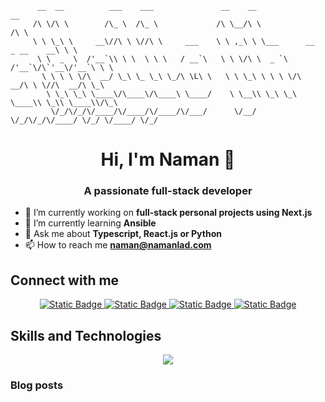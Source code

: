 ```
      __  __          ___    ___               __    __                           __
     /\ \/\ \        /\_ \  /\_ \             /\ \__/\ \                         /\ \
     \ \ \_\ \     __\//\ \ \//\ \     ___    \ \ ,_\ \ \___      __   _ __    __\ \ \
      \ \  _  \  /'__`\\ \ \  \ \ \   / __`\   \ \ \/\ \  _ `\  /'__`\/\`'__\/'__`\ \ \
       \ \ \ \ \/\  __/ \_\ \_ \_\ \_/\ \L\ \   \ \ \_\ \ \ \ \/\  __/\ \ \//\  __/\ \_\
        \ \_\ \_\ \____\/\____\/\____\ \____/    \ \__\\ \_\ \_\ \____\\ \_\\ \____\\/\_\
         \/_/\/_/\/____/\/____/\/____/\/___/      \/__/ \/_/\/_/\/____/ \/_/ \/____/ \/_/
```


<h1 align="center">Hi, I'm Naman 👋</h1>
<h3 align="center">A passionate full-stack developer</h3>

- 🔭 I’m currently working on **full-stack personal projects using Next.js**
- 🌱 I’m currently learning **Ansible**
- 💬 Ask me about **Typescript, React.js or Python**
- 📫 How to reach me **naman@namanlad.com**

## Connect with me
<div display='flex' align='center' gap='14px'>
  <a href="https://linkedin.com/in/naman-lad" target="_blank">
    <img alt="Static Badge" src="https://img.shields.io/badge/Linkedin-0077B5?style=for-the-badge&logo=linkedin&link=linkedin.com%2Fin%2Fnaman-lad">
  </a>

  <a href="https://hashnode.com/@NamanLad" target="_blank">
    <img alt="Static Badge" src="https://img.shields.io/badge/Hashnode-2862FF?style=for-the-badge&logo=hashnode&link=linkedin.com%2Fin%2Fnaman-lad">
  </a>

  <a href="https://namanlad.com" target="_blank">
    <img alt="Static Badge" src="https://img.shields.io/badge/Portfolio-202020?style=for-the-badge&logo=next.js&link=linkedin.com%2Fin%2Fnaman-lad">
  </a>

  <a href="https://blog.namanlad.com" target="_blank">
    <img alt="Static Badge" src="https://img.shields.io/badge/Blog-8e00cc?style=for-the-badge&logo=blogger&logoColor=white&link=linkedin.com%2Fin%2Fnaman-lad">
  </a>
</div>

## Skills and Technologies
<p align="center">
  <a href="https://skillicons.dev">
    <img src="https://skillicons.dev/icons?i=js,ts,react,nextjs,html,css,git,docker,express,mongodb,nodejs,neovim,redux,c,cpp,java,python,androidstudio,terraform,aws,bash" />
  </a>
</p>


### Blog posts
<!-- BLOG-POST-LIST:START -->
<!-- BLOG-POST-LIST:END -->

